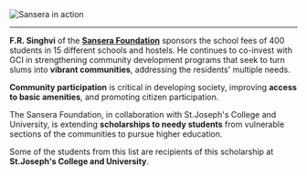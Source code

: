 <img class="img-fluid" src="%url%assets/from-reports/sansera-foundation-students-2023.jpg?fver=2" alt="Sansera in action" />

----

**F.R. Singhvi** of the **[Sansera Foundation](https://sansera.in/#utm)** sponsors the school fees of 400 students in 15 different schools and hostels. He continues to co-invest with GCI in strengthening community development programs that seek to turn slums into **vibrant communities**, addressing the residents' multiple needs.

**Community participation** is critical in developing society, improving **access to basic amenities**, and promoting citizen participation.

The Sansera Foundation, in collaboration with St.Joseph's College and University, is extending **scholarships to needy students** from vulnerable sections of the communities to pursue higher education.

Some of the students from this list are recipients of this scholarship at **St.Joseph's College and University**.

